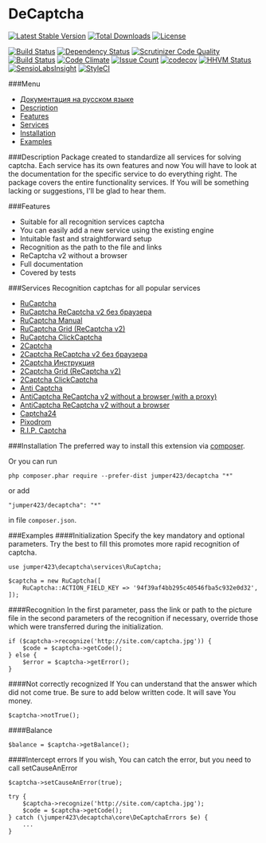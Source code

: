 DeCaptcha
================
[![Latest Stable Version](https://poser.pugx.org/jumper423/decaptcha/v/stable)](https://packagist.org/packages/jumper423/decaptcha)
[![Total Downloads](https://poser.pugx.org/jumper423/decaptcha/downloads)](https://packagist.org/packages/jumper423/decaptcha)
[![License](https://poser.pugx.org/jumper423/decaptcha/license)](https://packagist.org/packages/jumper423/decaptcha)

[![Build Status](https://travis-ci.org/jumper423/decaptcha.svg?branch=master)](https://travis-ci.org/jumper423/decaptcha)
[![Dependency Status](https://www.versioneye.com/user/projects/5849f365a662a5004c110a29/badge.svg?style=flat-square)](https://www.versioneye.com/user/projects/5849f365a662a5004c110a29)
[![Scrutinizer Code Quality](https://scrutinizer-ci.com/g/jumper423/decaptcha/badges/quality-score.png?b=master)](https://scrutinizer-ci.com/g/jumper423/decaptcha/?branch=master)
[![Build Status](https://scrutinizer-ci.com/g/jumper423/decaptcha/badges/build.png?b=master)](https://scrutinizer-ci.com/g/jumper423/decaptcha/build-status/master)
[![Code Climate](https://codeclimate.com/github/jumper423/decaptcha/badges/gpa.svg)](https://codeclimate.com/github/jumper423/decaptcha)
[![Issue Count](https://codeclimate.com/github/jumper423/decaptcha/badges/issue_count.svg)](https://codeclimate.com/github/jumper423/decaptcha)
[![codecov](https://codecov.io/gh/jumper423/decaptcha/branch/master/graph/badge.svg)](https://codecov.io/gh/jumper423/decaptcha)
[![HHVM Status](http://hhvm.h4cc.de/badge/jumper423/decaptcha.svg)](http://hhvm.h4cc.de/package/jumper423/decaptcha)
[![SensioLabsInsight](https://insight.sensiolabs.com/projects/d485629c-1830-440d-82ab-a567bfa5ddc5/mini.png)](https://insight.sensiolabs.com/projects/d485629c-1830-440d-82ab-a567bfa5ddc5)
[![StyleCI](https://styleci.io/repos/75013766/shield?branch=master)](https://styleci.io/repos/75013766)

###Menu
+ [Документация на русском языке](../docs/README-ru.md)
+ [Description](#Description)
+ [Features](#Features)
+ [Services](#Services)
+ [Installation](#Installation)
+ [Examples](#Examples)


###Description
Package created to standardize all services for solving captcha.
            Each service has its own features and now You will have to look at the documentation for the specific service to do everything right. 
            The package covers the entire functionality services. If You will be something lacking or suggestions, I'll be glad to hear them.

###Features
+ Suitable for all recognition services captcha
+ You can easily add a new service using the existing engine
+ Intuitable fast and straightforward setup
+ Recognition as the path to the file and links
+ ReCaptcha v2 without a browser
+ Full documentation
+ Covered by tests

###Services
Recognition captchas for all popular services

+ [RuCaptcha](../docs/RuCaptcha-en.md)
+ [RuCaptcha ReCaptcha v2 без браузера](../docs/RuCaptchaReCaptcha-en.md)
+ [RuCaptcha Manual](../docs/RuCaptchaInstruction-en.md)
+ [RuCaptcha Grid (ReCaptcha v2)](../docs/RuCaptchaGrid-en.md)
+ [RuCaptcha ClickCaptcha](../docs/RuCaptchaClick-en.md)
+ [2Captcha](../docs/TwoCaptcha-en.md)
+ [2Captcha ReCaptcha v2 без браузера](../docs/TwoCaptchaReCaptcha-en.md)
+ [2Captcha Инструкция](../docs/TwoCaptchaInstruction-en.md)
+ [2Captcha Grid (ReCaptcha v2)](../docs/TwoCaptchaGrid-en.md)
+ [2Captcha ClickCaptcha](../docs/TwoCaptchaClick-en.md)
+ [Anti Captcha](../docs/Anticaptcha-en.md)
+ [AntiCaptcha ReCaptcha v2 without a browser (with a proxy)](../docs/AnticaptchaReCaptcha-en.md)
+ [AntiCaptcha ReCaptcha v2 without a browser](../docs/AnticaptchaReCaptchaProxeless-en.md)
+ [Captcha24](../docs/Captcha24-en.md)
+ [Pixodrom](../docs/Pixodrom-en.md)
+ [R.I.P. Captcha ](../docs/Ripcaptcha-en.md)


###Installation
The preferred way to install this extension via [composer](http://getcomposer.org/download/).

Or you can run
```
php composer.phar require --prefer-dist jumper423/decaptcha "*"
```
or add
```
"jumper423/decaptcha": "*"
```
in file `composer.json`.


###Examples
####Initialization
Specify the key mandatory and optional parameters. Try the best to fill this promotes more rapid recognition of captcha.
```
use jumper423\decaptcha\services\RuCaptcha;

$captcha = new RuCaptcha([
    RuCaptcha::ACTION_FIELD_KEY => '94f39af4bb295c40546fba5c932e0d32',
]);
```
####Recognition
In the first parameter, pass the link or path to the picture file in the second parameters of the recognition if necessary, override those which were transferred during the initialization.
```
if ($captcha->recognize('http://site.com/captcha.jpg')) {
    $code = $captcha->getCode();
} else {
    $error = $captcha->getError();
}
```
####Not correctly recognized
If You can understand that the answer which did not come true. Be sure to add below written code. It will save You money.
```
$captcha->notTrue();
```
####Balance
```
$balance = $captcha->getBalance();
```
####Intercept errors
If you wish, You can catch the error, but you need to call setCauseAnError
```
$captcha->setCauseAnError(true);

try {
    $captcha->recognize('http://site.com/captcha.jpg');
    $code = $captcha->getCode();
} catch (\jumper423\decaptcha\core\DeCaptchaErrors $e) {
    ...
}
```


